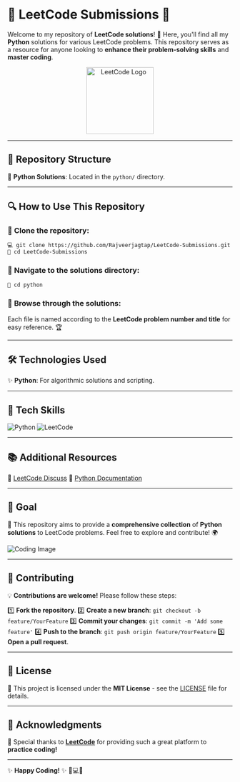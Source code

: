 # 🌟 **LeetCode Submissions** 🌟

Welcome to my repository of **LeetCode solutions**! 🚀 Here, you'll find all my **Python** solutions for various LeetCode problems. This repository serves as a resource for anyone looking to **enhance their problem-solving skills** and **master coding**.

<p align="center">
  <img src="https://upload.wikimedia.org/wikipedia/commons/1/19/LeetCode_logo_black.png" alt="LeetCode Logo" width="150"#gh-light-mode-only>
</p>

---

## 📂 **Repository Structure**

🔹 **Python Solutions**: Located in the `python/` directory.

---

## 🔍 **How to Use This Repository**

### 📌 **Clone the repository**:
```bash
💻 git clone https://github.com/Rajveerjagtap/LeetCode-Submissions.git
📁 cd LeetCode-Submissions
```

### 📌 **Navigate to the solutions directory**:
```bash
📂 cd python
```

### 📌 **Browse through the solutions**:
Each file is named according to the **LeetCode problem number and title** for easy reference. 🏆

---

## 🛠️ **Technologies Used**

✨ **Python**: For algorithmic solutions and scripting.

---

## 🎨 **Tech Skills**

![Python](https://img.shields.io/badge/Python-3776AB?style=for-the-badge&logo=python&logoColor=white)
![LeetCode](https://img.shields.io/badge/LeetCode-FFA116?style=for-the-badge&logo=leetcode&logoColor=black)

---

## 📚 **Additional Resources**

📖 [LeetCode Discuss](https://leetcode.com/discuss/) 🔹 [Python Documentation](https://docs.python.org/3/)

---

## 🎯 **Goal**

📌 This repository aims to provide a **comprehensive collection** of **Python solutions** to LeetCode problems. Feel free to explore and contribute! 🌍

![Coding Image](https://miro.medium.com/max/1400/1*ZSVmWGcc1u0t0H6WX99zbg.gif)

---

## 🤝 **Contributing**

💡 **Contributions are welcome!** Please follow these steps:

1️⃣ **Fork the repository**.
2️⃣ **Create a new branch**: `git checkout -b feature/YourFeature`
3️⃣ **Commit your changes**: `git commit -m 'Add some feature'`
4️⃣ **Push to the branch**: `git push origin feature/YourFeature`
5️⃣ **Open a pull request**.

---

## 📄 **License**

📝 This project is licensed under the **MIT License** - see the [LICENSE](LICENSE) file for details.

---

## 🌟 **Acknowledgments**

🎉 Special thanks to **[LeetCode](https://leetcode.com/)** for providing such a great platform to **practice coding!**

---

✨ **Happy Coding!** ✨ 🎯💻🔥

